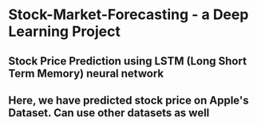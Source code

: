# Stock-Market-Forecasting - a Deep Learning Project
## Stock Price Prediction using LSTM (Long Short Term Memory) neural network
## Here, we have predicted stock price on Apple's Dataset. Can use other datasets as well


